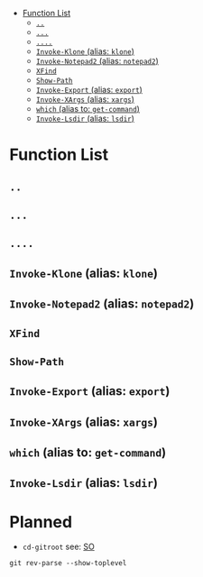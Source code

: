 
- [Function List](#function-list)
  - [`..`](#)
  - [`...`](#-1)
  - [`....`](#-2)
  - [`Invoke-Klone` (alias: `klone`)](#invoke-klone-alias-klone)
  - [`Invoke-Notepad2` (alias: `notepad2`)](#invoke-notepad2-alias-notepad2)
  - [`XFind`](#xfind)
  - [`Show-Path`](#show-path)
  - [`Invoke-Export` (alias: `export`)](#invoke-export-alias-export)
  - [`Invoke-XArgs` (alias: `xargs`)](#invoke-xargs-alias-xargs)
  - [`which` (alias to: `get-command`)](#which-alias-to-get-command)
  - [`Invoke-Lsdir` (alias: `lsdir`)](#invoke-lsdir-alias-lsdir)

# Function List

## `..`
## `...`
## `....`
## `Invoke-Klone` (alias: `klone`)
## `Invoke-Notepad2` (alias: `notepad2`)
## `XFind`
## `Show-Path`
## `Invoke-Export` (alias: `export`)
## `Invoke-XArgs` (alias: `xargs`)
## `which` (alias to: `get-command`)
## `Invoke-Lsdir` (alias: `lsdir`)




# Planned

- `cd-gitroot` see: [SO](https://stackoverflow.com/a/957978/1766716)
```
git rev-parse --show-toplevel
```
